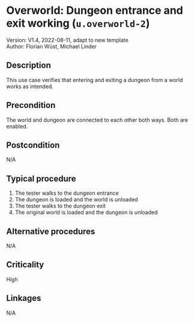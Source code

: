 # Overworld: Dungeon entrance and exit working (`u.overworld-2`)

Version: V1.4, 2022-08-11, adapt to new template \
Author: Florian Wüst, Michael Linder

## Description

This use case verifies that entering and exiting a dungeon from a world works as intended.  

## Precondition

The world and dungeon are connected to each other both ways.  Both are enabled.

## Postcondition

N/A

## Typical procedure

1. The tester walks to the dungeon entrance
2. The dungeon is loaded and the world is unloaded
3. The tester walks to the dungeon exit
4. The original world is loaded and the dungeon is unloaded

## Alternative procedures

N/A

## Criticality

High

## Linkages

N/A
